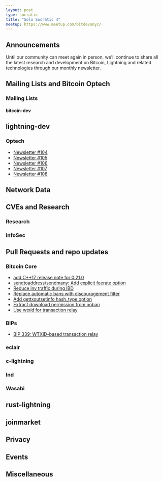 ```yaml
---
layout: post
type: socratic
title: "Solo Socratic 4"
meetup: https://www.meetup.com/bitdevsnyc/
---
```


## Announcements

Until our community can meet again in person, we'll continue to share all the
latest research and development on Bitcoin, Lightning and related technologies
through our monthly newsletter.

## Mailing Lists and Bitcoin Optech

### Mailing Lists

#### bitcoin-dev

## lightning-dev

### Optech

- [Newsletter #104](https://bitcoinops.org/en/newsletters/2020/07/01/)
- [Newsletter #105](https://bitcoinops.org/en/newsletters/2020/07/08/)
- [Newsletter #106](https://bitcoinops.org/en/newsletters/2020/07/15/)
- [Newsletter #107](https://bitcoinops.org/en/newsletters/2020/07/22/)
- [Newsletter #108](https://bitcoinops.org/en/newsletters/2020/07/29/)

## Network Data

## CVEs and Research

### Research

### InfoSec

## Pull Requests and repo updates

### Bitcoin Core

- [add C++17 release note for 0.21.0](https://github.com/bitcoin/bitcoin/pull/19305)
- [sendtoaddress/sendmany: Add explicit feerate option](https://github.com/bitcoin/bitcoin/pull/11413)
- [Reduce inv traffic during IBD](https://github.com/bitcoin/bitcoin/pull/19204)
- [Replace automatic bans with discouragement filter](https://github.com/bitcoin/bitcoin/pull/19219)
- [Add gettxoutsetinfo hash_type option](https://github.com/bitcoin/bitcoin/pull/19328)
- [Extract download permission from noban](https://github.com/bitcoin/bitcoin/pull/19191)
- [Use wtxid for transaction relay](https://github.com/bitcoin/bitcoin/pull/18044)

### BIPs

- [BIP 339: WTXID-based transaction relay](https://github.com/bitcoin/bips/pull/933)

### eclair

### c-lightning

### lnd

### Wasabi

## rust-lightning

## joinmarket

## Privacy

## Events

## Miscellaneous
